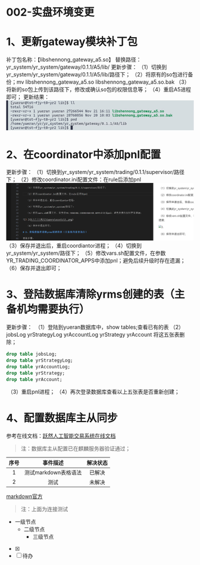 # 002-实盘环境变更

# 1、更新gateway模块补丁包

补丁包名称：【libshennong_gateway_a5.so】
替换路径：yr_system/yr_system/gateway/0.1.1/A5/lib/ 
更新步骤：
​	（1）切换到yr_system/yr_system/gateway/0.1.1/A5/lib/路径下；
​	（2）将原有的so包进行备份；mv libshennong_gateway_a5.so libshennong_gateway_a5.so.bak
​	（3）将新的so包上传到该路径下，修改或确认so包的权限信息等；
​	（4）重启A5进程即可；
更新结果：
![图片](assets/1..png)


# 2、在coordinator中添加pnl配置

更新步骤：
​	（1）切换到yr_system/yr_system/trading/0.1.1/supervisor/路径下；
​	（2）修改coordinator.ini配置文件：在rule后添加pnl
![图片](assets/image-1.png)
​	（3）保存并退出后，重启coordiantor进程；
​	（4）切换到yr_system/yr_system/路径下；
​	（5）修改vars.sh配置文件，在参数YR_TRADING_COORDINATOR_APPS中添加pnl；避免后续升级时存在遗漏；
​	（6）保存并退出即可；

# 3、登陆数据库清除yrms创建的表（主备机均需要执行）

更新步骤：
​	（1）登陆到yueran数据库中，show tables;查看已有的表
​	（2）jobsLog yrStrategyLog  yrAccountLog  yrStrategy  yrAccount 将这五张表删除；

```sql
drop table jobsLog;
drop table yrStrategyLog;
drop table yrAccountLog;
drop table yrStrategy;
drop table yrAccount;
```

​	（3）重启pnl进程；
​	（4）再次登录数据库查看以上五张表是否重新创建；

# 4、配置数据库主从同步

参考在线文档：[跃然人工智能交易系统在线文档](https://docs.qq.com/doc/DSUtTSEJ6SlB4TVlE)

> 注：数据库主从配置已在麒麟服务器验证通过；

|序号|事件描述|解决状态|
|:---:|:---:|:---:|
|1|测试markdown表格语法  |已解决|
|2|测试                  |未解决|



[markdown官方](https://markdown.com.cn/extended-syntax/heading-ids.html#heading-ids)
>注：上面为连接测试

- 一级节点
    - 二级节点
        - 三级节点

- [x]  
- [ ] 待办
